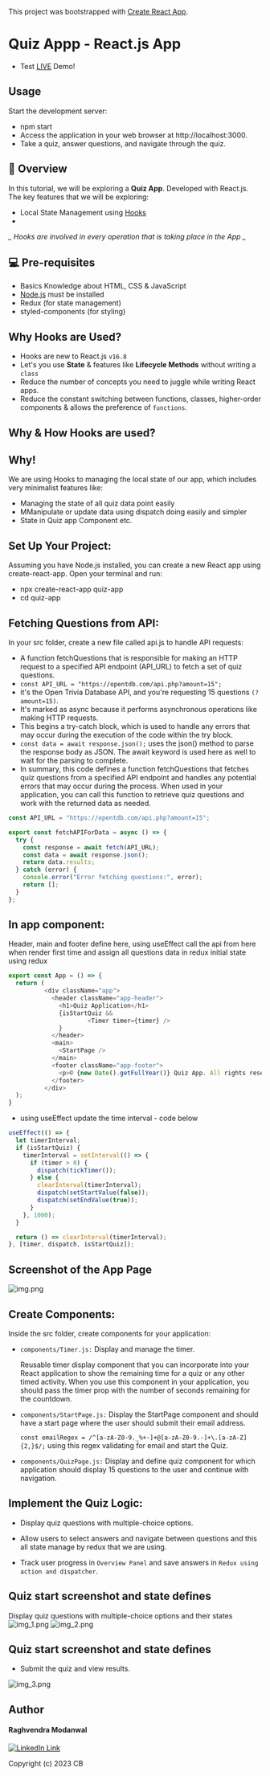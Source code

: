 This project was bootstrapped with [Create React App](https://github.com/facebook/create-react-app).

# Quiz Appp - React.js App

- Test [LIVE][appHost] Demo!

## Usage
Start the development server:
- npm start
- Access the application in your web browser at http://localhost:3000.
- Take a quiz, answer questions, and navigate through the quiz.

## 📜 Overview

In this tutorial, we will be exploring a **Quiz App**. Developed with React.js. The key features that we will be exploring:

- Local State Management using [Hooks][hooks]
- 
*_ Hooks are involved in every operation that is taking place in the App _*

## 💻 Pre-requisites
- Basics Knowledge about HTML, CSS & JavaScript
- [Node.js][nodejs] must be installed
- Redux (for state management)
- styled-components (for styling)

## Why Hooks are Used?

- Hooks are new to React.js `v16.8`
- Let's you use **State** & features like **Lifecycle Methods** without writing a `class`
- Reduce the number of concepts you need to juggle while writing React apps.
- Reduce the constant switching between functions, classes, higher-order components & allows the preference of `functions`.

## Why & How Hooks are used?

## Why!
We are using Hooks to managing the local state of our app, which includes very minimalist features like:
- Managing the state of all quiz data point easily
- MManipulate or update data using dispatch doing easily and simpler
- State in Quiz app Component etc.

## Set Up Your Project:
Assuming you have Node.js installed, you can create a new React app using create-react-app. Open your terminal and run:
- npx create-react-app quiz-app
- cd quiz-app

## Fetching Questions from API:
In your src folder, create a new file called api.js to handle API requests:

- A function fetchQuestions that is responsible for making an HTTP request to a specified API endpoint (API_URL) to fetch a set of quiz questions.
- `const API_URL = "https://opentdb.com/api.php?amount=15";` 
- it's the Open Trivia Database API, and you're requesting 15 questions `(?amount=15)`.
- It's marked as async because it performs asynchronous operations like making HTTP requests.
- This begins a try-catch block, which is used to handle any errors that may occur during the execution of the code within the try block.
- `const data = await response.json();` uses the json() method to parse the response body as JSON. The await keyword is used here as well to wait for the parsing to complete.
- In summary, this code defines a function fetchQuestions that fetches quiz questions from a specified API endpoint and handles any potential errors that may occur during the process. When used in your application, you can call this function to retrieve quiz questions and work with the returned data as needed.

```js
const API_URL = "https://opentdb.com/api.php?amount=15";

export const fetchAPIForData = async () => {
  try {
    const response = await fetch(API_URL);
    const data = await response.json();
    return data.results;
  } catch (error) {
    console.error("Error fetching questions:", error);
    return [];
  }
};
```

## In app component:
Header, main and footer define here, using useEffect call the api from here when render first time and assign all questions data in redux initial state using redux

```js
export const App = () => {
  return (
          <div className="app">
            <header className="app-header">
              <h1>Quiz Application</h1>
              {isStartQuiz &&
                      <Timer timer={timer} />
              }
            </header>
            <main>
              <StartPage />
            </main>
            <footer className="app-footer">
              <p>© {new Date().getFullYear()} Quiz App. All rights reserved.</p>
            </footer>
          </div>
  );
}
```
- using useEffect update the time interval - code below

```js
useEffect(() => {
  let timerInterval;
  if (isStartQuiz) {
    timerInterval = setInterval(() => {
      if (timer > 0) {
        dispatch(tickTimer());
      } else {
        clearInterval(timerInterval);
        dispatch(setStartValue(false));
        dispatch(setEndValue(true));
      }
    }, 1000);
  }

  return () => clearInterval(timerInterval);
}, [timer, dispatch, isStartQuiz]);
```

## Screenshot of the App Page
![img.png](public/img/img.png)

## Create Components:
Inside the src folder, create components for your application:

- `components/Timer.js:` Display and manage the timer.

   Reusable timer display component that you can incorporate into your React application to show the remaining time for a quiz or any other timed activity. When you use this component in your application, you should pass the timer prop with the number of seconds remaining for the countdown.

- `components/StartPage.js:` Display the StartPage component and  should have a start page where the user should submit their email address.
  
   `const emailRegex = /^[a-zA-Z0-9._%+-]+@[a-zA-Z0-9.-]+\.[a-zA-Z]{2,}$/;` using this regex validating for email and start the Quiz.

- `components/QuizPage.js:` Display and define quiz component for which application should display 15 questions to the user and continue with navigation.

## Implement the Quiz Logic:

- Display quiz questions with multiple-choice options.
- Allow users to select answers and navigate between questions and this all state manage by redux that we are using.
    
- Track user progress in `Overview Panel` and save answers in `Redux using action and dispatcher`.

## Quiz start screenshot and state defines
Display quiz questions with multiple-choice options and their states
![img_1.png](public/img/img_1.png)
![img_2.png](public/img/img_2.png)

## Quiz start screenshot and state defines
- Submit the quiz and view results.

![img_3.png](public/img/img_3.png)

## Author

#### Raghvendra Modanwal
[![LinkedIn Link](https://encrypted-tbn0.gstatic.com/images?q=tbn:ANd9GcT6oPx-oCJD34UYMORbD5KjmnxozVLOieJ8ff9wGTZPoAXJTxCnxc_clxS5KA55gnGN5g&usqp=CAU
)](https://www.linkedin.com/in/iamraghav/)


Copyright (c) 2023 CB

[hooks]: https://reactjs.org/docs/hooks-intro.html
[nodejs]: https://nodejs.org/en/
[appHost]: https://rm-quiz-app07.netlify.app/
